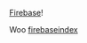 
[Firebase](https://www.firebase.com/)!

Woo [firebaseindex](https://github.com/Zenovations/FirebaseIndex/)